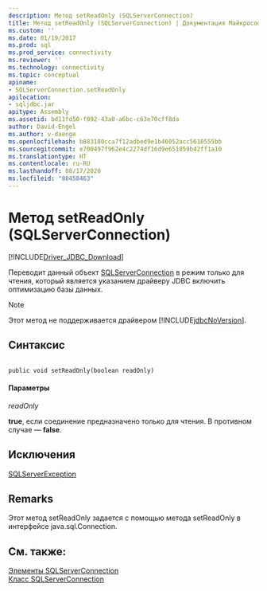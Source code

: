 ```yaml
---
description: Метод setReadOnly (SQLServerConnection)
title: Метод setReadOnly (SQLServerConnection) | Документация Майкрософт
ms.custom: ''
ms.date: 01/19/2017
ms.prod: sql
ms.prod_service: connectivity
ms.reviewer: ''
ms.technology: connectivity
ms.topic: conceptual
apiname:
- SQLServerConnection.setReadOnly
apilocation:
- sqljdbc.jar
apitype: Assembly
ms.assetid: bd11fd50-f092-43a0-a6bc-c63e70cff8da
author: David-Engel
ms.author: v-daenge
ms.openlocfilehash: b883180cca7f12adbed9e1b46052acc5618555bb
ms.sourcegitcommit: e700497f962e4c2274df16d9e651059b42ff1a10
ms.translationtype: HT
ms.contentlocale: ru-RU
ms.lasthandoff: 08/17/2020
ms.locfileid: "88458463"
---
```

# <a name="setreadonly-method-sqlserverconnection"></a>Метод setReadOnly (SQLServerConnection)
[!INCLUDE[Driver_JDBC_Download](../../../includes/driver_jdbc_download.md)]

  Переводит данный объект [SQLServerConnection](../../../connect/jdbc/reference/sqlserverconnection-class.md) в режим только для чтения, который является указанием драйверу JDBC включить оптимизацию базы данных.  
  
> [!NOTE]  
>  Этот метод не поддерживается драйвером [!INCLUDE[jdbcNoVersion](../../../includes/jdbcnoversion_md.md)].  
  
## <a name="syntax"></a>Синтаксис  
  
```  
  
public void setReadOnly(boolean readOnly)  
```  
  
#### <a name="parameters"></a>Параметры  
 *readOnly*  
  
 **true**, если соединение предназначено только для чтения. В противном случае — **false**.  
  
## <a name="exceptions"></a>Исключения  
 [SQLServerException](../../../connect/jdbc/reference/sqlserverexception-class.md)  
  
## <a name="remarks"></a>Remarks  
 Этот метод setReadOnly задается с помощью метода setReadOnly в интерфейсе java.sql.Connection.  
  
## <a name="see-also"></a>См. также:  
 [Элементы SQLServerConnection](../../../connect/jdbc/reference/sqlserverconnection-members.md)   
 [Класс SQLServerConnection](../../../connect/jdbc/reference/sqlserverconnection-class.md)  
  
  
